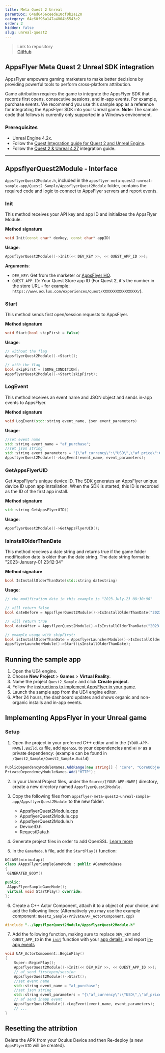 ```yaml
---
title: Meta Quest 2 Unreal
parentDoc: 64ad6456ceede10cf0b2a120
category: 64e60f96a147a4004b5543e2
order: 2
hidden: false
slug: unreal-quest2
---
```


> Link to repository  
> [GitHub](https://github.com/AppsFlyerSDK/appsflyer-meta-quest2-unreal-sample-app)

## AppsFlyer Meta Quest 2 Unreal SDK integration

AppsFlyer empowers gaming marketers to make better decisions by providing powerful tools to perform cross-platform attribution.

Game attribution requires the game to integrate the AppsFlyer SDK that records first opens, consecutive sessions, and in-app events. For example, purchase events.
We recommend you use this sample app as a reference for integrating the AppsFlyer SDK into your Unreal game. **Note**: The sample code that follows is currently only supported in a Windows environment.

### Prerequisites

- Unreal Engine 4.2x.
- Follow the [Quest Integration guide for Quest 2 and Unreal Engine](https://docs.unrealengine.com/4.27/en-US/SharingAndReleasing/XRDevelopment/VR/VRPlatforms/Oculus/OculusQuest/).
- Follow the [Quest 2 & Unreal 4.27](https://stackoverflow.com/a/70818913) integration guide.

<hr/>

## AppsflyerQuest2Module - Interface

`AppsflyerQuest2Module.h`, included in the `appsflyer-meta-quest2-unreal-sample-app/Quest2_Sample/AppsflyerQuest2Module` folder, contains the required code and logic to connect to AppsFlyer servers and report events.

### Init

This method receives your API key and app ID and initializes the AppsFlyer Module.

**Method signature**

```c++
void Init(const char* devkey, const char* appID)
```

**Usage**:

```c++
AppsflyerQuest2Module()->Init(<< DEV_KEY >>, << QUEST_APP_ID >>);
```

<span id="app-details">**Arguments**:</span>

- `DEV_KEY`: Get from the marketer or [AppsFlyer HQ](https://support.appsflyer.com/hc/en-us/articles/211719806-App-settings-#general-app-settings).
- `QUEST_APP_ID`: Your Quest Store app ID (For Quest 2, it's the number in the store URL - for example: `https://www.oculus.com/experiences/quest/XXXXXXXXXXXXXXXX/`).

### Start

This method sends first open/session requests to AppsFlyer.

**Method signature**

```c++
void Start(bool skipFirst = false)
```

**Usage**:

```c++
// without the flag
AppsflyerQuest2Module()->Start();

// with the flag
bool skipFirst = [SOME_CONDITION];
AppsflyerQuest2Module()->Start(skipFirst);
```

### LogEvent

This method receives an event name and JSON object and sends in-app events to AppsFlyer.

**Method signature**

```c++
void LogEvent(std::string event_name, json event_parameters)
```

**Usage**:

```c++
//set event name
std::string event_name = "af_purchase";
//set json string
std::string event_parameters = "{\"af_currency\":\"USD\",\"af_price\":6.66,\"af_revenue\":24.12}";
AppsflyerQuest2Module()->LogEvent(event_name, event_parameters);
```

### GetAppsFlyerUID

Get AppsFlyer's unique device ID. The SDK generates an AppsFlyer unique device ID upon app installation. When the SDK is started, this ID is recorded as the ID of the first app install.

**Method signature**

```c++
std::string GetAppsFlyerUID()
```

**Usage**:

```c++
AppsflyerQuest2Module()->GetAppsFlyerUID();
```

### IsInstallOlderThanDate

This method receives a date string and returns true if the game folder modification date is older than the date string. The date string format is: "2023-January-01 23:12:34"

**Method signature**

```c++
bool IsInstallOlderThanDate(std::string datestring)
```

**Usage**:

```c++
// the modification date in this example is "2023-July-23 08:30:00"

// will return false
bool dateBefore = AppsflyerQuest2Module()->IsInstallOlderThanDate("2023-January-01 23:12:34");

// will return true
bool dateAfter = AppsflyerQuest2Module()->IsInstallOlderThanDate("2023-September-10 23:12:34");

// example usage with skipFirst:
bool isInstallOlderThanDate = AppsflyerLauncherModule()->IsInstallOlderThanDate("2023-April-10 23:12:34");
AppsflyerLauncherModule()->Start(isInstallOlderThanDate);
```

## Running the sample app

1. Open the UE4 engine.
2. Choose **New Project** > **Games** > **Virtual Reality**.
3. Name the project `Quest2_Sample` and click **Create project**.
4. Follow the [instructions to implement AppsFlyer in your game](#implementing-appsflyer-in-your-unreal-game).
5. Launch the sample app from the UE4 engine editor.
6. After 24 hours, the dashboard updates and shows organic and non-organic installs and in-app events.

## **Implementing AppsFlyer in your Unreal game**

### Setup

1. Open the project in your preferred C++ editor and in the `[YOUR-APP-NAME].Build.cs` file, add `OpenSSL` to your dependencies and `HTTP` as a private dependency:
(example can be found in `/Quest2_Sample/Quest2_Sample.Build`)

```c#
PublicDependencyModuleNames.AddRange(new string[] { "Core", "CoreUObject", "Engine", "InputCore", "HeadMountedDisplay", "OpenSSL" });
PrivateDependencyModuleNames.Add("HTTP");
```

2. In your Unreal Project files, under the `Source/[YOUR-APP-NAME]` directory, create a new directory named `AppsflyerQuest2Module`.
3. Copy the following files from `appsflyer-meta-quest2-unreal-sample-app/AppsflyerQuest2Module` to the new folder:

   - AppsflyerQuest2Module.cpp
   - AppsflyerQuest2Module.cpp
   - AppsflyerQuest2Module.h
   - DeviceID.h
   - RequestData.h

4. Generate project files in order to add OpenSSL. [Learn more](https://forums.unrealengine.com/t/how-to-use-included-openssl/670971/2)
5. In the `GameMode.h` file, add the `StartPlay()` function:

```c++
UCLASS(minimalapi)
class AAppsFlyerSampleGameMode : public AGameModeBase
{
 GENERATED_BODY()

public:
 AAppsFlyerSampleGameMode();
 virtual void StartPlay() override;
};

```

6. Create a C++ Actor Component, attach it to a object of your choice, and add the following lines: 
(Alternatively you may use the example component: `Quest2_Sample/Private/AF_ActorComponent.cpp`)

```c++
#include "../AppsflyerQuest2Module/AppsflyerQuest2Module.h"
```

7. Add the following function, making sure to replace `DEV_KEY` and `QUEST_APP_ID` in the [`init`](#init) function with your [app details](#app-details), and report [in-app events](#logevent)

```c++
void UAF_ActorComponent::BeginPlay()
{
	Super::BeginPlay();
	AppsflyerQuest2Module()->Init(<< DEV_KEY >>, << QUEST_APP_ID >>);
	// af send firstopen/session
	AppsflyerQuest2Module()->Start();
	//set event name
	std::string event_name = "af_purchase";
	//set json string
	std::string event_parameters = "{\"af_currency\":\"USD\",\"af_price\":6.66,\"af_revenue\":24.12}";
	// af send inapp event
	AppsflyerQuest2Module()->LogEvent(event_name, event_parameters);
	// ...	
}
```

## Resetting the attribtion

Delete the APK from your Oculus Device and then Re-deploy (a new `AppsFlyerUID` will be created).